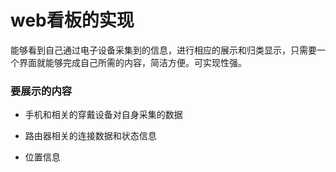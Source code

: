 # web看板的实现

能够看到自己通过电子设备采集到的信息，进行相应的展示和归类显示，只需要一个界面就能够完成自己所需的内容，简洁方便。可实现性强。

### 要展示的内容

- 手机和相关的穿戴设备对自身采集的数据

- 路由器相关的连接数据和状态信息

- 位置信息

  



